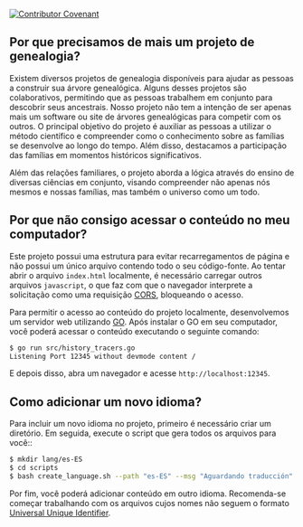 [![Contributor Covenant](https://img.shields.io/badge/Contributor%20Covenant-2.1-4baaaa.svg)](CODE_OF_CONDUCT.md)

## Por que precisamos de mais um projeto de genealogia?

Existem diversos projetos de genealogia disponíveis para ajudar as pessoas a construir sua árvore genealógica. Alguns desses projetos são colaborativos, permitindo que as pessoas trabalhem em conjunto para descobrir seus ancestrais. Nosso projeto não tem a intenção de ser apenas mais um software ou site de árvores genealógicas para competir com os outros. O principal objetivo do projeto é auxiliar as pessoas a utilizar o método científico e compreender como o conhecimento sobre as famílias se desenvolve ao longo do tempo. Além disso, destacamos a participação das famílias em momentos históricos significativos.

Além das relações familiares, o projeto aborda a lógica através do ensino de diversas ciências em conjunto, visando compreender não apenas nós mesmos e nossas famílias, mas também o universo como um todo.

## Por que não consigo acessar o conteúdo no meu computador?

Este projeto possui uma estrutura para evitar recarregamentos de página e não possui um único arquivo contendo todo o seu código-fonte. Ao tentar abrir o arquivo `index.html` localmente, é necessário carregar outros arquivos `javascript`, o que faz com que o navegador interprete a solicitação como uma requisição [CORS](https://developer.mozilla.org/en-US/docs/Web/HTTP/CORS/Errors/CORSRequestNotHttp?utm_source=devtools&utm_medium=firefox-cors-errors&utm_campaign=default), bloqueando o acesso.

Para permitir o acesso ao conteúdo do projeto localmente, desenvolvemos um servidor web utilizando [GO](https://go.dev/). Após instalar o GO em seu computador, você poderá acessar o conteúdo executando o seguinte comando:

```sh
$ go run src/history_tracers.go
Listening Port 12345 without devmode content /
```

E depois disso, abra um navegador e acesse `http://localhost:12345`.

## Como adicionar um novo idioma?

Para incluir um novo idioma no projeto, primeiro é necessário criar um diretório. Em seguida, execute o script que gera todos os arquivos para você::

```sh
$ mkdir lang/es-ES
$ cd scripts
$ bash create_language.sh --path "es-ES" --msg "Aguardando traducción"
```

Por fim, você poderá adicionar conteúdo em outro idioma. Recomenda-se começar trabalhando com os arquivos cujos nomes não seguem o formato [Universal Unique Identifier](https://developer.mozilla.org/en-US/docs/Glossary/UUID).

